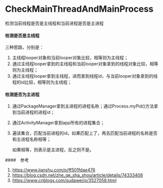 # CheckMainThreadAndMainProcess
检测当前线程是否是主线程和当前进程是否是主进程

#### 检测是否是主线程

三种思路，分别是：

1. 主线程looper对象和当前looper对象比较，相等则为主线程；
2. 通过主线程looper拿到的主线程和当前looper对象拿到的线程对象比较，相等则为主线程；
3. 通过主线程looper拿到主线程，进而拿到线程id，与当前looper对象拿到的线程的id比较，相等则为主线程；

#### 检测是否为主进程

1. 通过PackageManager拿到主进程的进程名称；通过Process.myPid()方法拿到当前进程的进程id；

2. 通过ActivityManager拿到app所有的进程集合；

3. 遍该集合，匹配当前进程的id，如果匹配上了，再去匹配当前进程的名称是否和主进程名称相等；

   如果相等，则表示是主进程，反之则不是。

####　参考

1. https://www.jianshu.com/p/ff501fdae476
2. https://blog.csdn.net/zhe_ge_sha_shou/article/details/74333408
3. https://www.cnblogs.com/sudawei/p/3527058.html